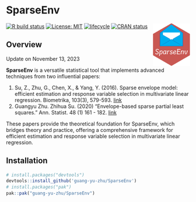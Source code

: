 
<!-- README.md is generated from README.Rmd. Please edit that file -->

# SparseEnv

<a href="https://guang-yu-zhu.github.io/SparseEnv/"><img src="https://raw.githubusercontent.com/guang-yu-zhu/SparseEnv/main/img/icon.png" align="right" width=20%/></a>

[![R build
status](https://github.com/microsoft/wpa/workflows/R-CMD-check/badge.svg)](https://github.com/guang-yu-zhu/SparseEnv)
[![License:
MIT](https://img.shields.io/badge/License-MIT-yellow.svg)](https://opensource.org/licenses/MIT/)
[![lifecycle](https://img.shields.io/badge/lifecycle-maturing-blue.svg)](https://lifecycle.r-lib.org/articles/stages.html)
[![CRAN
status](https://www.r-pkg.org/badges/version/wpa)](https://CRAN.R-project.org/)

## Overview

Update on November 13, 2023

**SparseEnv** is a versatile statistical tool that implements advanced
techniques from two influential papers:

1.  Su, Z., Zhu, G., Chen, X., & Yang, Y. (2016). Sparse envelope model:
    efficient estimation and response variable selection in multivariate
    linear regression. Biometrika, 103(3), 579-593.
    [link](https://academic.oup.com/biomet/article-abstract/103/3/579/1744502)
2.  Guangyu Zhu. Zhihua Su. (2020) “Envelope-based sparse partial least
    squares.” Ann. Statist. 48 (1) 161 - 182.
    [link](https://projecteuclid.org/journals/annals-of-statistics/volume-48/issue-1/Envelope-based-sparse-partial-least-squares/10.1214/18-AOS1796.full)

These papers provide the theoretical foundation for SparseEnv, which
bridges theory and practice, offering a comprehensive framework for
efficient estimation and response variable selection in multivariate
linear regression.

## Installation

``` r
# install.packages("devtools")
devtools::install_github('guang-yu-zhu/SparseEnv')
# install.packages("pak")
pak::pak("guang-yu-zhu/SparseEnv")
```
